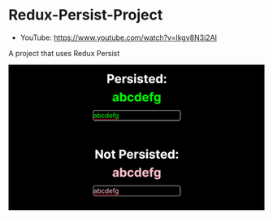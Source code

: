 # Redux-Persist-Project

- YouTube: https://www.youtube.com/watch?v=Ikgv8N3i2AI

A project that uses Redux Persist

![ScreenShot](./media/ScreenShot.png)
